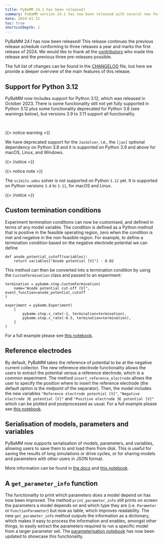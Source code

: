 ```yaml
---
title: PyBaMM 24.1 has been released!
summary: PyBaMM version 24.1 has now been released with several new features and improvements.
date: 2024-01-31
toc: true
shortcutDepth: 1
---
```


PyBaMM 24.1 has now been released! This release continues the previous release schedule conforming to three releases a year and marks the first release of 2024. We would like to thank all the [contributors](https://pybamm.org/teams/) who made this release and the previous three pre-releases possible.

The full list of changes can be found in the [CHANGELOG](https://pybamm.org/changelog/) file, but here we provide a deeper overview of the main features of this release.

## Support for Python 3.12

PyBaMM now includes support for Python 3.12, which was released in October 2023. There is some functionality still not yet fully supported in Python 3.12 plus some functionality deprecated for Python 3.8 (see warnings below), but versions 3.9 to 3.11 support all functionality.

&nbsp;

{{< notice warning >}}

We have deprecated support for the `JaxSolver`, i.e., the `[jax]` optional dependency on Python 3.8 and it is supported on Python 3.9 and above for macOS, Linux, and Windows.

{{< /notice >}}

{{< notice note >}}

The `scikits.odes` solver is not supported on Python `3.12` yet. It is supported on Python versions `3.8` to `3.11`, for macOS and Linux.

{{< /notice >}}

## Custom termination conditions

Experiment termination conditions can now be customised, and defined in terms of any model variable. The condition is defined as a Python method that is positive in the feasible operating region, zero when the condition is met and negative in the non-feasible region. For example, to define a termination condition based on the negative electrode potential we can define

```python3
def anode_potential_cutoff(variables):
    return variables["Anode potential [V]"] - 0.02
```


This method can then be converted into a termination condition by using the `CustomTermination` class and passed to an experiment:

```python3
termination = pybamm.step.CustomTermination(
    name="Anode potential cut-off [V]", event_function=anode_potential_cutoff
)

experiment = pybamm.Experiment(
    [
        pybamm.step.c_rate(-1, termination=termination),
        pybamm.step.c_rate(-0.5, termination=termination),
    ]
)
```

For a full example please see [this notebook](https://docs.pybamm.org/en/stable/source/examples/notebooks/simulations_and_experiments/custom-experiments.html).


## Reference electrodes

By default, PyBaMM takes the reference of potential to be at the negative current collector. The new reference electrode functionality allows the users to extract the potential versus a reference electrode, which is a common experiment. The method `insert_reference_electrode` allows the user to specify the position where to insert the reference electrode (the default option is the midpoint of the separator). Then, the model includes the new variables `"Reference electrode potential [V]"`, `"Negative electrode 3E potential [V]"` and `"Positive electrode 3E potential [V]"` which can be plotted and postprocessed as usual. For a full example please see [this notebook](https://docs.pybamm.org/en/stable/source/examples/notebooks/models/simulate-3E-cell.html).


## Serialisation of models, parameters and variables

PyBaMM now supports serialisation of models, parameters, and variables, allowing users to save them to and load them from disk. This is useful for saving the results of long simulations or drive cycles, or for sharing models and parameters with other users in JSON format.

More information can be found in [the docs](https://docs.pybamm.org/en/stable/source/api/expression_tree/operations/serialise.html) and [this notebook](https://docs.pybamm.org/en/stable/source/examples/notebooks/models/saving_models.html).

## A `get_parameter_info` function

The functionality to print which parameters does a model depend on has now been improved. The method `print_parameter_info` still prints on screen the parameters a model depends on and which type they are (i.e. `Parameter` or `FunctionParameter`) but now as table, which improves readability. The new `get_parameter_info` method outputs the information as a dictionary, which makes it easy to process the information and enables, amongst other things, to easily extract the parameters required to run a specific model from a larger parameter set. The [parameterisation notebook](https://docs.pybamm.org/en/stable/source/examples/notebooks/parameterization/parameterization.html) has now been updated to showcase this functionality.
